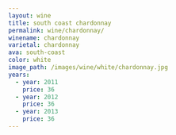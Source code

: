 ```yaml
---
layout: wine
title: south coast chardonnay
permalink: wine/chardonnay/
winename: chardonnay
varietal: chardonnay
ava: south-coast
color: white
image_path: /images/wine/white/chardonnay.jpg
years:
  - year: 2011
    price: 36
  - year: 2012
    price: 36
  - year: 2013
    price: 36
---
```



